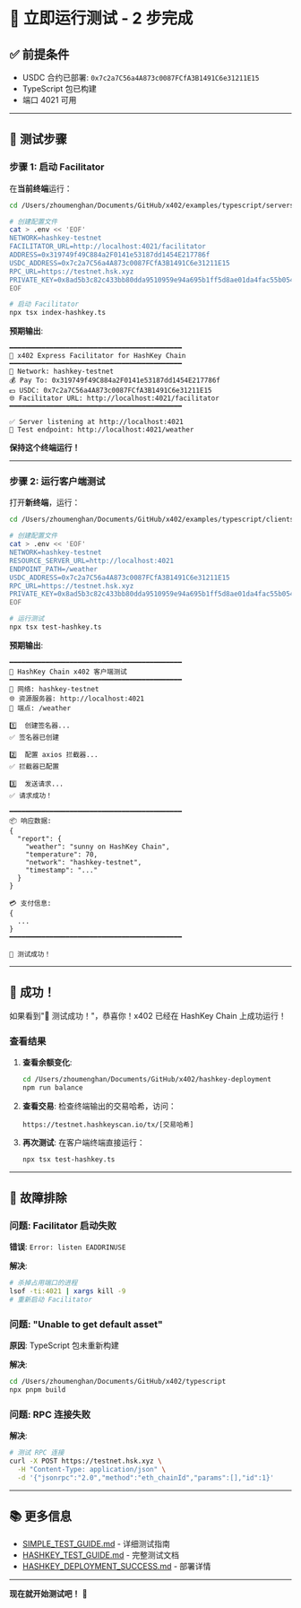 # 🚀 立即运行测试 - 2 步完成

## ✅ 前提条件
- USDC 合约已部署: `0x7c2a7C56a4A873c0087FCfA3B1491C6e31211E15`
- TypeScript 包已构建
- 端口 4021 可用

---

## 📝 测试步骤

### 步骤 1: 启动 Facilitator

在**当前终端**运行：

```bash
cd /Users/zhoumenghan/Documents/GitHub/x402/examples/typescript/servers/express

# 创建配置文件
cat > .env << 'EOF'
NETWORK=hashkey-testnet
FACILITATOR_URL=http://localhost:4021/facilitator
ADDRESS=0x319749f49C884a2F0141e53187dd1454E217786f
USDC_ADDRESS=0x7c2a7C56a4A873c0087FCfA3B1491C6e31211E15
RPC_URL=https://testnet.hsk.xyz
PRIVATE_KEY=0x8ad5b3c82c433bb80dda9510959e94a695b1ff5d8ae01da4fac55b05494aa0f5
EOF

# 启动 Facilitator
npx tsx index-hashkey.ts
```

**预期输出**:
```
━━━━━━━━━━━━━━━━━━━━━━━━━━━━━━━━━━━━━━━━━━━
🚀 x402 Express Facilitator for HashKey Chain
━━━━━━━━━━━━━━━━━━━━━━━━━━━━━━━━━━━━━━━━━━━
📍 Network: hashkey-testnet
💰 Pay To: 0x319749f49C884a2F0141e53187dd1454E217786f
💵 USDC: 0x7c2a7C56a4A873c0087FCfA3B1491C6e31211E15
🌐 Facilitator URL: http://localhost:4021/facilitator
━━━━━━━━━━━━━━━━━━━━━━━━━━━━━━━━━━━━━━━━━━━

✅ Server listening at http://localhost:4021
📡 Test endpoint: http://localhost:4021/weather
```

**保持这个终端运行！**

---

### 步骤 2: 运行客户端测试

打开**新终端**，运行：

```bash
cd /Users/zhoumenghan/Documents/GitHub/x402/examples/typescript/clients/axios

# 创建配置文件
cat > .env << 'EOF'
NETWORK=hashkey-testnet
RESOURCE_SERVER_URL=http://localhost:4021
ENDPOINT_PATH=/weather
USDC_ADDRESS=0x7c2a7C56a4A873c0087FCfA3B1491C6e31211E15
RPC_URL=https://testnet.hsk.xyz
PRIVATE_KEY=0x8ad5b3c82c433bb80dda9510959e94a695b1ff5d8ae01da4fac55b05494aa0f5
EOF

# 运行测试
npx tsx test-hashkey.ts
```

**预期输出**:
```
━━━━━━━━━━━━━━━━━━━━━━━━━━━━━━━━━━━━━━━━━━━
🧪 HashKey Chain x402 客户端测试
━━━━━━━━━━━━━━━━━━━━━━━━━━━━━━━━━━━━━━━━━━━
📍 网络: hashkey-testnet
🌐 资源服务器: http://localhost:4021
📡 端点: /weather

1️⃣  创建签名器...
✅ 签名器已创建

2️⃣  配置 axios 拦截器...
✅ 拦截器已配置

3️⃣  发送请求...
✅ 请求成功！

━━━━━━━━━━━━━━━━━━━━━━━━━━━━━━━━━━━━━━━━━━━
📦 响应数据:
{
  "report": {
    "weather": "sunny on HashKey Chain",
    "temperature": 70,
    "network": "hashkey-testnet",
    "timestamp": "..."
  }
}

💳 支付信息:
{
  ...
}
━━━━━━━━━━━━━━━━━━━━━━━━━━━━━━━━━━━━━━━━━━━

🎉 测试成功！
```

---

## 🎉 成功！

如果看到"🎉 测试成功！"，恭喜你！x402 已经在 HashKey Chain 上成功运行！

### 查看结果

1. **查看余额变化**:
   ```bash
   cd /Users/zhoumenghan/Documents/GitHub/x402/hashkey-deployment
   npm run balance
   ```

2. **查看交易**:
   检查终端输出的交易哈希，访问：
   ```
   https://testnet.hashkeyscan.io/tx/[交易哈希]
   ```

3. **再次测试**:
   在客户端终端直接运行：
   ```bash
   npx tsx test-hashkey.ts
   ```

---

## 🐛 故障排除

### 问题: Facilitator 启动失败

**错误**: `Error: listen EADDRINUSE`

**解决**:
```bash
# 杀掉占用端口的进程
lsof -ti:4021 | xargs kill -9
# 重新启动 Facilitator
```

### 问题: "Unable to get default asset"

**原因**: TypeScript 包未重新构建

**解决**:
```bash
cd /Users/zhoumenghan/Documents/GitHub/x402/typescript
npx pnpm build
```

### 问题: RPC 连接失败

**解决**:
```bash
# 测试 RPC 连接
curl -X POST https://testnet.hsk.xyz \
  -H "Content-Type: application/json" \
  -d '{"jsonrpc":"2.0","method":"eth_chainId","params":[],"id":1}'
```

---

## 📚 更多信息

- [SIMPLE_TEST_GUIDE.md](./SIMPLE_TEST_GUIDE.md) - 详细测试指南
- [HASHKEY_TEST_GUIDE.md](./HASHKEY_TEST_GUIDE.md) - 完整测试文档
- [HASHKEY_DEPLOYMENT_SUCCESS.md](./HASHKEY_DEPLOYMENT_SUCCESS.md) - 部署详情

---

**现在就开始测试吧！** 🚀

